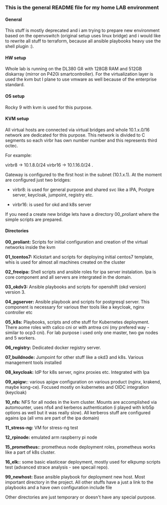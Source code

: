 ### This is the general README file for my home LAB environment ###

#### General

This stuff is mostly deprecated and i am trying to prepare new environment based on the openvswitch (original setup uses linux bridge) and 
i would like to rewrite all stuff to terraform, because all ansible playbooks heavy use the shell plugin :). 


#### HW setup ####

Whole lab is running on the DL380 G8 with 128GB RAM and 512GB diskarray (mirror on P420i smartcontroller).
For the virtualization layer is used the kvm but I plane to use vmware as well
because of the enterprise standard.


#### OS setup ####

Rocky 9 with kvm is used for this purpose.


#### KVM setup ####

All virtual hosts are connected via virtual bridges and whole 10.1.x.0/16 network are dedicated for this purpose. This network is divided to C segments so each virbr has own number number and this represents third octec.

For example:

virbr8 -> 10.1.8.0/24
virbr16 -> 10.1.16.0/24
.

Gateway is configured to the first host in the subnet (10.1.x.1). At the moment are configured just two bridges:
  - virbr8: is used for general purpose and shared svc like a IPA, Postgre server,  keycloak, jumpoint, registry etc.

  - virbr16: is used for okd and k8s server

If you need a create new bridge lets have a directory 00_proliant where the simple scripts are prepared.

#### Directories ####


**00_proliant:** Scripts for initial configuration and creation of the virtual networks inside the kvm

**01_tcentos7:** Kickstart and scripts for deploying initial centos7 template, whis is used for almost all machines created on the cluster

**02_freeipa:** Shell scripts and ansible roles for ipa server instalation. Ipa is core component and all servers are intergrated in the domain.

**03_okdv3:** Ansible playbooks and scripts for openshift (okd version) version 3.

**04_pgserver:** Ansible playbook and scripts for postgresql server. This component is necessary for various ther tools like a keycloak, nginx controller etc

**05_k8s:** Playbooks, scripts and othe stuff for Kubernetes deployment. There aome roles with calico cni or with antrea cni (my prefered way - similar to ocp3 cni). For lab purpose i used only one master, two gw nodes and 5 workers.

**06_registry:** Dedicated docker registry server.

**07_buildnode:** Jumpoint for other stuff like a okd3 and k8s. Various management tools installed

**08_keycloak:** IdP for k8s server, nginx proxies etc. Integrated with Ipa 

**09_apigw:**: various apigw configuration on various product (nginx, krakend, maybe kong-ce). Focused mostly on kubernetes and OIDC integration (keycloak)

**10_nfs:** NFS for all nodes in the kvm cluster. Mounts are accomplished via automounter, uses nfs4 and kerberos authentication (i played with krb5p options as well but it was really slow). All kerberos stuff are configured agains ipa (all vms are part of the ipa domain)

**11_stress-ng:** VM for stress-ng test

**12_rpinode:** emulated arm raspberry pi node

**15_prometheus:**: prometheus node deployment roles, prometheus works like a part of k8s cluster.

**16_elk:**: some basic elasticear deployment, mostly used for elkpump scripts test (advanced strace analysis - see specail repo).

**99_newhost:** Base ansible playbook for deployment new host. Most important directory in the project. All other stuffs have a just a link to the playbooks and a have own configuration include file


Other directories are just temporary or doesn't have any special purpose.
